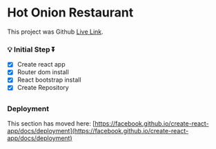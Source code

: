 # Hot Onion Restaurant

This project was Github [Live Link](https://github.com/facebook/create-react-app).

### :bulb: Initial Step :arrow_double_down:
- [x] Create react app
- [x] Router dom install
- [x] React bootstrap install
- [x] Create Repository
## ##

### Deployment

This section has moved here: [https://facebook.github.io/create-react-app/docs/deployment](https://facebook.github.io/create-react-app/docs/deployment)

